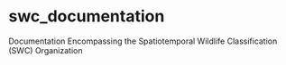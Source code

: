# swc_documentation
Documentation Encompassing the Spatiotemporal Wildlife Classification (SWC) Organization 
